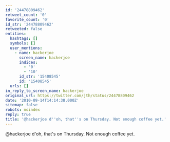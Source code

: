```yaml
---
id: '24478809462'
retweet_count: '0'
favorite_count: '0'
id_str: '24478809462'
retweeted: false
entities:
  hashtags: []
  symbols: []
  user_mentions:
    - name: hackerjoe
      screen_name: hackerjoe
      indices:
        - '0'
        - '10'
      id_str: '15408545'
      id: '15408545'
  urls: []
in_reply_to_screen_name: hackerjoe
original_url: https://twitter.com/jth/status/24478809462
date: '2010-09-14T14:14:38.000Z'
sitemap: false
robots: noindex
reply: true
title: '@hackerjoe d''oh, that''s on Thursday. Not enough coffee yet.'
---
```


@hackerjoe d'oh, that's on Thursday. Not enough coffee yet.